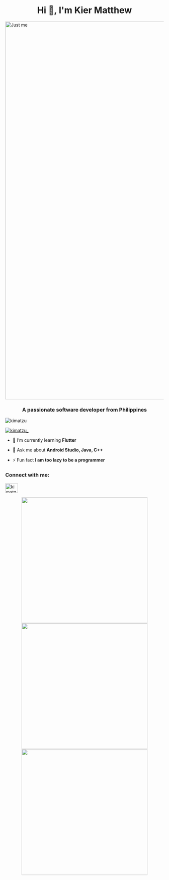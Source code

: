 <h1 align="center">Hi 👋, I'm Kier Matthew</h1>
<img aligh="right" alt="Just me" width = "1200" src="https://i.pinimg.com/originals/85/64/dd/8564dd08e05e1149125e3ec7bc0cac0b.gif">

<h3 align="center">A passionate software developer from Philippines</h3>

<p align="left"> <img src="https://komarev.com/ghpvc/?username=kimatzu&label=Profile%20views&color=0e75b6&style=flat" alt="kimatzu" /> </p>

<p align="left"> <a href="https://twitter.com/kimatzu_" target="blank"><img src="https://img.shields.io/twitter/follow/kimatzu_?logo=twitter&style=for-the-badge" alt="kimatzu_" /></a> </p>

- 🌱 I’m currently learning **Flutter**

- 💬 Ask me about **Android Studio, Java, C++**

- ⚡ Fun fact **I am too lazy to be a programmer**

<h3 align="left">Connect with me:</h3>
<p align="left">
<a href="https://twitter.com/kimatzu_" target="blank"><img align="center" src="https://raw.githubusercontent.com/rahuldkjain/github-profile-readme-generator/master/src/images/icons/Social/twitter.svg" alt="kimatzu_" height="30" width="40" /></a>
</p>

<div align="center">
   <img width="400" src="https://github-readme-stats.vercel.app/api?username=princejoogie&count_private=true&include_all_commits=true&show_icons=true&hide_border=true&title_color=58A6FF&icon_color=1F6FEB&text_color=C3D1D9&bg_color=0D1117" />
   <img width="400" src="https://github-readme-streak-stats.herokuapp.com/?user=kimatzu&hide_border=true&show_icons=true&currStreakNum=58A6FF&sideNums=58A6FF&border=1F6FEB&currStreakLabel=C3D1D9&background=0D1117&sideLabels=C3D1D9&dates=58A6FF" />
</div>

<div align="center">  
  <img width="400" src="[![Kier Matthew's Github stats](https://github-readme-stats.vercel.app/api?username=kimatzu)](https://github.com/anuraghazra/github-readme-stats)" />
</div>
